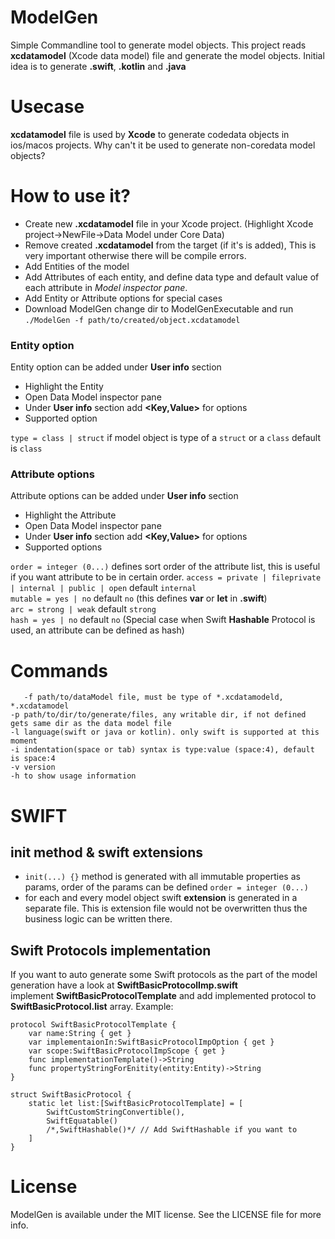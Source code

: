 # ModelGen
Simple Commandline tool to generate model objects.
This project reads **xcdatamodel** (Xcode data model) file and generate the model objects.
Initial idea is to generate **.swift**, **.kotlin** and **.java**

# Usecase
**xcdatamodel** file is used by **Xcode** to generate codedata objects in ios/macos projects. Why can't it be used to generate non-coredata model objects?

# How to use it?
  * Create new **.xcdatamodel** file in your Xcode project. (Highlight Xcode project->NewFile->Data Model under Core Data)
  * Remove created **.xcdatamodel** from the target (if it's is added), This is very important otherwise there will be compile errors.
  * Add Entities of the model
  * Add Attributes of each entity, and define data type and default value of each attribute in *Model inspector pane*.
  * Add Entity or Attribute options for special cases
  * Download ModelGen change dir to ModelGenExecutable and run  
  `./ModelGen -f path/to/created/object.xcdatamodel`  

### Entity option
Entity option can be added under **User info** section
  * Highlight the Entity
  * Open Data Model inspector pane
  * Under **User info** section add **<Key,Value>** for options
  * Supported option

  `type = class | struct` if model object is type of a `struct` or a `class` default is `class`

### Attribute options
Attribute options can be added under **User info** section
  * Highlight the Attribute
  * Open Data Model inspector pane
  * Under **User info** section add **<Key,Value>** for options
  * Supported options  

  `order = integer (0...)` defines sort order of the attribute list, this is useful if you want attribute to be in certain order.
  `access = private | fileprivate | internal | public | open` default `internal`  
  `mutable = yes | no` default `no` (this defines **var** or **let** in **.swift**)  
  `arc = strong | weak` default `strong`  
  `hash = yes | no` default `no` (Special case when Swift **Hashable** Protocol is used, an attribute can be defined as hash)  

# Commands
`  
-f path/to/dataModel file, must be type of *.xcdatamodeld, *.xcdatamodel`  
`-p path/to/dir/to/generate/files, any writable dir, if not defined gets same dir as the data model file`  
`-l language(swift or java or kotlin). only swift is supported at this moment`  
`-i indentation(space or tab) syntax is type:value (space:4), default is space:4`  
`-v version`  
`-h to show usage information`  

# SWIFT
## init method & swift extensions
* `init(...) {}` method is generated with all immutable properties as params, order of the params can be defined `order = integer (0...)`
* for each and every model object swift **extension** is generated in a separate file. This is extension file would not be overwritten thus the business logic can be written there.

## Swift Protocols implementation
If you want to auto generate some Swift protocols as the part of the model generation have a look at **SwiftBasicProtocolImp.swift**  
implement **SwiftBasicProtocolTemplate** and add implemented protocol to **SwiftBasicProtocol.list** array.
Example:  
```
protocol SwiftBasicProtocolTemplate {
    var name:String { get }
    var implementaionIn:SwiftBasicProtocolImpOption { get }
    var scope:SwiftBasicProtocolImpScope { get }
    func implementationTemplate()->String
    func propertyStringForEnitity(entity:Entity)->String
}  

struct SwiftBasicProtocol {
    static let list:[SwiftBasicProtocolTemplate] = [
        SwiftCustomStringConvertible(),
        SwiftEquatable()
        /*,SwiftHashable()*/ // Add SwiftHashable if you want to
    ]
}
```

# License  
ModelGen is available under the MIT license. See the LICENSE file for more info.
